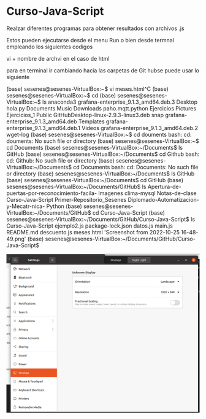 # Curso-Java-Script


Realzar diferentes programas para obtener resultados con archivos .js

Estos pueden ejecutarse desde el menu Run o bien desde termnal empleando los siguientes codigos 

vi + nombre de archvi en el caso de html 

para en terminal ir cambiando hacia las carpetas de Git hubse puede usar lo siguiente 

(base) sesenes@sesenes-VirtualBox:~$ vi meses.html^C
(base) sesenes@sesenes-VirtualBox:~$ cd
(base) sesenes@sesenes-VirtualBox:~$ ls
anaconda3                             grafana-enterprise_9.1.3_amd64.deb.3
Desktop                               hola.py
Documents                             Music
Downloads                             paho.mqtt.python
Ejercicios                            Pictures
Ejercicios_1                          Public
GitHubDesktop-linux-2.9.3-linux3.deb  snap
grafana-enterprise_9.1.3_amd64.deb    Templates
grafana-enterprise_9.1.3_amd64.deb.1  Videos
grafana-enterprise_9.1.3_amd64.deb.2  wget-log
(base) sesenes@sesenes-VirtualBox:~$ cd douments
bash: cd: douments: No such file or directory
(base) sesenes@sesenes-VirtualBox:~$ cd Documents
(base) sesenes@sesenes-VirtualBox:~/Documents$ ls
GitHub
(base) sesenes@sesenes-VirtualBox:~/Documents$ cd Github
bash: cd: Github: No such file or directory
(base) sesenes@sesenes-VirtualBox:~/Documents$ cd Documents
bash: cd: Documents: No such file or directory
(base) sesenes@sesenes-VirtualBox:~/Documents$ ls
GitHub
(base) sesenes@sesenes-VirtualBox:~/Documents$ cd GitHub
(base) sesenes@sesenes-VirtualBox:~/Documents/GitHub$ ls
Apertura-de-puertas-por-reconocimiento-facila-  Imagenes
clima-mysql                                     Notas-de-clase
Curso-Java-Script                               Primer-Repositorio_Sesenes
Diplomado-Automatizacion-y-Mecatr-nica-         Python
(base) sesenes@sesenes-VirtualBox:~/Documents/GitHub$ cd Curso-Java-Script
(base) sesenes@sesenes-VirtualBox:~/Documents/GitHub/Curso-Java-Script$ ls
 Curso-Java-Script   ejemplo2.js   package-lock.json
 datos.js            main.js       README.md
 descuento.js        meses.html   'Screenshot from 2022-10-25 16-48-49.png'
(base) sesenes@sesenes-VirtualBox:~/Documents/GitHub/Curso-Java-Script$ 


![ ](https://github.com/rlsesenes/Curso-Java-Script/blob/main/Screenshot%20from%202022-10-25%2016-48-49.png?raw=true)


